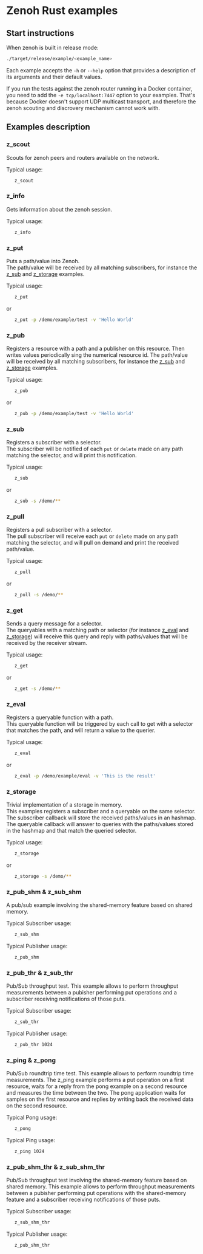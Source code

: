# Zenoh Rust examples

## Start instructions

   When zenoh is built in release mode:
   ```bash
   ./target/release/example/<example_name>
   ```

   Each example accepts the `-h` or `--help` option that provides a description of its arguments and their default values.

   If you run the tests against the zenoh router running in a Docker container, you need to add the
   `-e tcp/localhost:7447` option to your examples. That's because Docker doesn't support UDP multicast
   transport, and therefore the zenoh scouting and discrovery mechanism cannot work with.

## Examples description

### z_scout

   Scouts for zenoh peers and routers available on the network.

   Typical usage:
   ```bash
      z_scout
   ```

### z_info

   Gets information about the zenoh session.

   Typical usage:
   ```bash
      z_info
   ```


### z_put

   Puts a path/value into Zenoh.  
   The path/value will be received by all matching subscribers, for instance the [z_sub](#z_sub)
   and [z_storage](#z_storage) examples.

   Typical usage:
   ```bash
      z_put
   ```
   or
   ```bash
      z_put -p /demo/example/test -v 'Hello World'
   ```

### z_pub

   Registers a resource with a path and a publisher on this resource. Then writes values periodically 
   sing the numerical resource id.
   The path/value will be received by all matching subscribers, for instance the [z_sub](#z_sub)
   and [z_storage](#z_storage) examples.

   Typical usage:
   ```bash
      z_pub
   ```
   or
   ```bash
      z_pub -p /demo/example/test -v 'Hello World'
   ```

### z_sub

   Registers a subscriber with a selector.  
   The subscriber will be notified of each `put` or `delete` made on any path matching the selector,
   and will print this notification.

   Typical usage:
   ```bash
      z_sub
   ```
   or
   ```bash
      z_sub -s /demo/**
   ```

### z_pull

   Registers a pull subscriber with a selector.  
   The pull subscriber will receive each `put` or `delete` made on any path matching the selector,
   and will pull on demand and print the received path/value.

   Typical usage:
   ```bash
      z_pull
   ```
   or
   ```bash
      z_pull -s /demo/**
   ```

### z_get

   Sends a query message for a selector.  
   The queryables with a matching path or selector (for instance [z_eval](#z_eval) and [z_storage](#z_storage))
   will receive this query and reply with paths/values that will be received by the receiver stream.

   Typical usage:
   ```bash
      z_get
   ```
   or
   ```bash
      z_get -s /demo/**
   ```

### z_eval

   Registers a queryable function with a path.  
   This queryable function will be triggered by each call to get
   with a selector that matches the path, and will return a value to the querier.

   Typical usage:
   ```bash
      z_eval
   ```
   or
   ```bash
      z_eval -p /demo/example/eval -v 'This is the result'
   ```

### z_storage

   Trivial implementation of a storage in memory.  
   This examples registers a subscriber and a queryable on the same selector.
   The subscriber callback will store the received paths/values in an hashmap.
   The queryable callback will answer to queries with the paths/values stored in the hashmap
   and that match the queried selector.

   Typical usage:
   ```bash
      z_storage
   ```
   or
   ```bash
      z_storage -s /demo/**
   ```

### z_pub_shm & z_sub_shm

   A pub/sub example involving the shared-memory feature based on shared memory.

   Typical Subscriber usage:
   ```bash
      z_sub_shm
   ```

   Typical Publisher usage:
   ```bash
      z_pub_shm
   ```

### z_pub_thr & z_sub_thr

   Pub/Sub throughput test.
   This example allows to perform throughput measurements between a pubisher performing
   put operations and a subscriber receiving notifications of those puts.

   Typical Subscriber usage:
   ```bash
      z_sub_thr
   ```

   Typical Publisher usage:
   ```bash
      z_pub_thr 1024
   ```

### z_ping & z_pong

   Pub/Sub roundtrip time test.
   This example allows to perform roundtrip time measurements. The z_ping example 
   performs a put operation on a first resource, waits for a reply from the pong 
   example on a second resource and measures the time between the two.
   The pong application waits for samples on the first resource and replies by
   writing back the received data on the second resource.

   Typical Pong usage:
   ```bash
      z_pong
   ```

   Typical Ping usage:
   ```bash
      z_ping 1024
   ```

### z_pub_shm_thr & z_sub_shm_thr

   Pub/Sub throughput test involving the shared-memory feature based on shared memory.
   This example allows to perform throughput measurements between a pubisher performing
   put operations with the shared-memory feature and a subscriber receiving notifications
   of those puts.

   Typical Subscriber usage:
   ```bash
      z_sub_shm_thr
   ```

   Typical Publisher usage:
   ```bash
      z_pub_shm_thr
   ```
